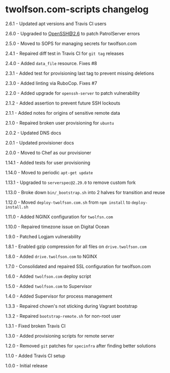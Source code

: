# twolfson.com-scripts changelog
2.6.1 - Updated apt versions and Travis CI users

2.6.0 - Upgraded to OpenSSH@2.6 to patch PatrolServer errors

2.5.0 - Moved to SOPS for managing secrets for twolfson.com

2.4.1 - Repaired diff test in Travis CI for `git tag` releases

2.4.0 - Added `data_file` resource. Fixes #8

2.3.1 - Added test for provisioning last tag to prevent missing deletions

2.3.0 - Added linting via RuboCop. Fixes #7

2.2.0 - Added upgrade for `openssh-server` to patch vulnerability

2.1.2 - Added assertion to prevent future SSH lockouts

2.1.1 - Added notes for origins of sensitive remote data

2.1.0 - Repaired broken user provisioning for `ubuntu`

2.0.2 - Updated DNS docs

2.0.1 - Updated provisioner docs

2.0.0 - Moved to Chef as our provisioner

1.14.1 - Added tests for user provisioning

1.14.0 - Moved to periodic `apt-get update`

1.13.1 - Upgraded to `serverspec@2.29.0` to remove custom fork

1.13.0 - Broke down `bin/_bootstrap.sh` into 2 halves for transition and reuse

1.12.0 - Moved `deploy-twolfson.com.sh` from `npm install` to `deploy-install.sh`

1.11.0 - Added NGINX configuration for `twolfsn.com`

1.10.0 - Repaired timezone issue on Digital Ocean

1.9.0 - Patched Logjam vulnerability

1.8.1 - Enabled gzip compression for all files on `drive.twolfson.com`

1.8.0 - Added `drive.twolfson.com` to NGINX

1.7.0 - Consolidated and repaired SSL configuration for twolfson.com

1.6.0 - Added `twolfson.com` deploy script

1.5.0 - Added `twolfson.com` to Supervisor

1.4.0 - Added Supervisor for process management

1.3.3 - Repaired chown's not sticking during Vagrant bootstrap

1.3.2 - Repaired `bootstrap-remote.sh` for non-root user

1.3.1 - Fixed broken Travis CI

1.3.0 - Added provisioning scripts for remote server

1.2.0 - Removed `git` patches for `specinfra` after finding better solutions

1.1.0 - Added Travis CI setup

1.0.0 - Initial release
